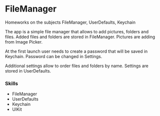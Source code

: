 # FileManager
Homeworks on the subjects FileManager, UserDefaults, Keychain

The app is a simple file manager that allows to add pictures, folders and files. Added files and folders are stored in FileManager. Pictures are adding from Image Picker.

At the first launch user needs to create a password that will be saved in Keychain. Password can be changed in Settings.

Additional settings allow to order files and folders by name. Settings are stored in UserDefaults.

### Skills
- FileManager
- UserDefaults
- Keychain
- UIKit

